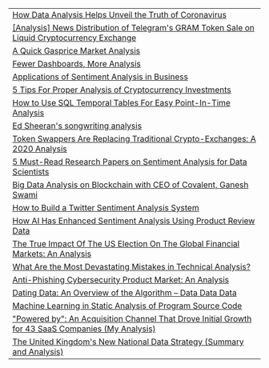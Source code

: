 
<table>
  <tr>
   <td><a href="https://hackernoon.com/how-data-analysis-helps-unveil-the-truth-of-coronavirus-wj9q36wv">How Data Analysis Helps Unveil the Truth of Coronavirus</a>
   </td>
  </tr>
  <tr>
   <td><a href="https://hackernoon.com/the-way-of-news-gram-token-sale-on-liquid-exchange-h9b33wx0">[Analysis] News Distribution of Telegram's GRAM Token Sale on Liquid Cryptocurrency Exchange</a>
   </td>
  </tr>
  <tr>
   <td><a href="https://hackernoon.com/a-quick-gasprice-market-analysis-sb6pc3paj">A Quick Gasprice Market Analysis</a>
   </td>
  </tr>
  <tr>
   <td><a href="https://hackernoon.com/fewer-dashboards-more-analysis-63581970672c">Fewer Dashboards, More Analysis</a>
   </td>
  </tr>
  <tr>
   <td><a href="https://hackernoon.com/applications-of-sentiment-analysis-in-business-7b8682d70335">Applications of Sentiment Analysis in Business</a>
   </td>
  </tr>
  <tr>
   <td><a href="https://hackernoon.com/5-cryptocurrency-investment-tips-6e9e23e223be">5 Tips For Proper Analysis of Cryptocurrency Investments</a>
   </td>
  </tr>
  <tr>
   <td><a href="https://hackernoon.com/how-to-use-sql-temporal-tables-for-easy-point-in-time-analysis-38d43e4ee557">How to Use SQL Temporal Tables For Easy Point-In-Time Analysis</a>
   </td>
  </tr>
  <tr>
   <td><a href="https://hackernoon.com/ed-sheerans-songwriting-analysis-45a85e75fb14">Ed Sheeran's songwriting analysis</a>
   </td>
  </tr>
  <tr>
   <td><a href="https://hackernoon.com/token-swappers-are-replacing-traditional-crypto-exchanges-a-2020-analysis-c82p3zg8">Token Swappers Are Replacing Traditional Crypto-Exchanges: A 2020 Analysis</a>
   </td>
  </tr>
  <tr>
   <td><a href="https://hackernoon.com/5-must-read-research-papers-on-sentiment-analysis-for-data-scientists-oi4m3wek">5 Must-Read Research Papers on Sentiment Analysis for Data Scientists</a>
   </td>
  </tr>
  <tr>
   <td><a href="https://hackernoon.com/big-data-analysis-on-blockchain-with-ceo-of-covalent-ganesh-swami-i91u34cw">Big Data Analysis on Blockchain with CEO of Covalent, Ganesh Swami</a>
   </td>
  </tr>
  <tr>
   <td><a href="https://hackernoon.com/how-to-build-a-twitter-sentiment-analysis-system-84t3wxs">How to Build a Twitter Sentiment Analysis System</a>
   </td>
  </tr>
  <tr>
   <td><a href="https://hackernoon.com/how-ai-has-enhanced-sentiment-analysis-using-product-review-data-69y3wjb">How AI Has Enhanced Sentiment Analysis Using Product Review Data</a>
   </td>
  </tr>
  <tr>
   <td><a href="https://hackernoon.com/the-true-impact-of-the-us-election-on-the-global-financial-markets-an-analysis-o53e3zd8">The True Impact Of The US Election On The Global Financial Markets: An Analysis</a>
   </td>
  </tr>
  <tr>
   <td><a href="https://hackernoon.com/what-are-the-most-devastating-mistakes-in-technical-analysis-yr2q3z4d">What Are the Most Devastating Mistakes in Technical Analysis?</a>
   </td>
  </tr>
  <tr>
   <td><a href="https://hackernoon.com/anti-phishing-cybersecurity-product-market-an-analysis-q22k3zh0">Anti-Phishing Cybersecurity Product Market: An Analysis</a>
   </td>
  </tr>
  <tr>
   <td><a href="https://hackernoon.com/online-dating-from-a-data-analysis-perspective-a-deep-dive-y94a3zy1">Dating Data: An Overview of the Algorithm – Data Data Data</a>
   </td>
  </tr>
  <tr>
   <td><a href="https://hackernoon.com/machine-learning-in-static-code-analysis-0t293w3p">Machine Learning in Static Analysis of Program Source Code</a>
   </td>
  </tr>
  <tr>
   <td><a href="https://hackernoon.com/powered-by-an-acquisition-channel-that-drove-initial-growth-for-43-saas-companies-my-analysis-l7133ex9">"Powered by": An Acquisition Channel That Drove Initial Growth for 43 SaaS Companies (My Analysis)</a>
   </td>
  </tr>
  <tr>
   <td><a href="https://hackernoon.com/the-united-kingdoms-new-national-data-strategy-summary-and-analysis-ci2s3efi">The United Kingdom's New National Data Strategy (Summary and Analysis)</a>
   </td>
  </tr>
</table>
